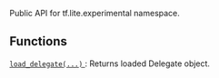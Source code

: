 Public API for tf.lite.experimental namespace.



## Functions
[ `load_delegate(...)` ](https://tensorflow.google.cn/api_docs/python/tf/lite/experimental/load_delegate): Returns loaded Delegate object.

